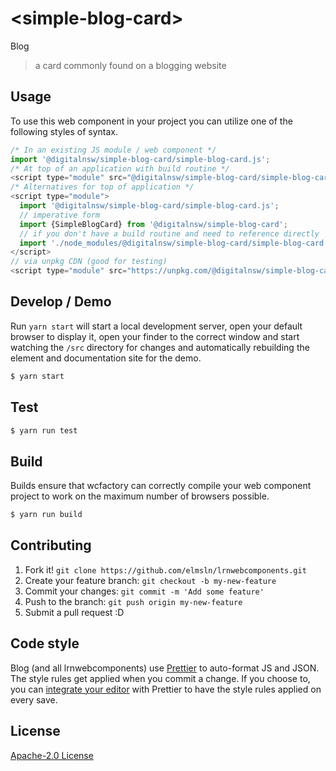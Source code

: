 # &lt;simple-blog-card&gt;

Blog
> a card commonly found on a blogging website

## Usage
To use this web component in your project you can utilize one of the following styles of syntax.

```js
/* In an existing JS module / web component */
import '@digitalnsw/simple-blog-card/simple-blog-card.js';
/* At top of an application with build routine */
<script type="module" src="@digitalnsw/simple-blog-card/simple-blog-card.js"></script>
/* Alternatives for top of application */
<script type="module">
  import '@digitalnsw/simple-blog-card/simple-blog-card.js';
  // imperative form
  import {SimpleBlogCard} from '@digitalnsw/simple-blog-card';
  // if you don't have a build routine and need to reference directly
  import './node_modules/@digitalnsw/simple-blog-card/simple-blog-card.js';
</script>
// via unpkg CDN (good for testing)
<script type="module" src="https://unpkg.com/@digitalnsw/simple-blog-card/simple-blog-card.js"></script>
```

## Develop / Demo
Run `yarn start` will start a local development server, open your default browser to display it, open your finder to the correct window and start watching the `/src` directory for changes and automatically rebuilding the element and documentation site for the demo.
```bash
$ yarn start
```

## Test

```bash
$ yarn run test
```

## Build
Builds ensure that wcfactory can correctly compile your web component project to
work on the maximum number of browsers possible.
```bash
$ yarn run build
```

## Contributing

1. Fork it! `git clone https://github.com/elmsln/lrnwebcomponents.git`
2. Create your feature branch: `git checkout -b my-new-feature`
3. Commit your changes: `git commit -m 'Add some feature'`
4. Push to the branch: `git push origin my-new-feature`
5. Submit a pull request :D

## Code style

Blog (and all lrnwebcomponents) use [Prettier][prettier] to auto-format JS and JSON.  The style rules get applied when you commit a change.  If you choose to, you can [integrate your editor][prettier-ed] with Prettier to have the style rules applied on every save.

[prettier]: https://github.com/prettier/prettier/
[prettier-ed]: https://github.com/prettier/prettier/#editor-integration
[polyserve]: https://github.com/Polymer/polyserve
[web-component-tester]: https://github.com/Polymer/web-component-tester

## License
[Apache-2.0 License](http://opensource.org/licenses/Apache-2.0)
